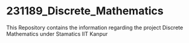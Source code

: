 # 231189_Discrete_Mathematics
This Repository contains the information regarding the project Discrete Mathematics under Stamatics IIT Kanpur
